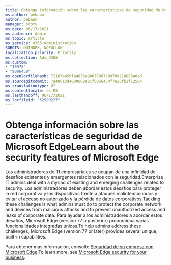 ```yaml
---
title: Obtenga información sobre las características de seguridad de Microsoft Edge
ms.author: pebaum
author: pebaum
manager: scotv
ms.date: 06/17/2021
ms.audience: Admin
ms.topic: article
ms.service: o365-administration
ROBOTS: NOINDEX, NOFOLLOW
localization_priority: Priority
ms.collection: Adm_O365
ms.custom:
- "10978"
- "9006450"
ms.openlocfilehash: 72107a456fa4856a90677867c8970d218893a0ad
ms.sourcegitcommit: 7a406a3d4680662e81f0056454f7e25fb2f52504
ms.translationtype: HT
ms.contentlocale: es-ES
ms.lasthandoff: 06/17/2021
ms.locfileid: "52990227"
---
```

# <a name="learn-about-the-security-features-of-microsoft-edge"></a><span data-ttu-id="dd627-102">Obtenga información sobre las características de seguridad de Microsoft Edge</span><span class="sxs-lookup"><span data-stu-id="dd627-102">Learn about the security features of Microsoft Edge</span></span>

<span data-ttu-id="dd627-103">Los administradores de TI empresariales se ocupan de una infinidad de desafíos existentes y emergentes relacionados con la seguridad.</span><span class="sxs-lookup"><span data-stu-id="dd627-103">Enterprise IT admins deal with a myriad of existing and emerging challenges related to security.</span></span> <span data-ttu-id="dd627-104">Los administradores deben abordar estos desafíos para proteger la red corporativa y los dispositivos frente a ataques malintencionados y evitar el acceso no autorizado y la pérdida de datos corporativos.</span><span class="sxs-lookup"><span data-stu-id="dd627-104">Tackling these challenges is what admins must do to protect the corporate network and devices from malicious attacks and to prevent unauthorized access and leaks of corporate data.</span></span> <span data-ttu-id="dd627-105">Para ayudar a los administradores a abordar estos desafíos, Microsoft Edge (versión 77 o posterior) proporciona varias funcionalidades integradas únicas.</span><span class="sxs-lookup"><span data-stu-id="dd627-105">To help admins address these challenges, Microsoft Edge (version 77 or later) provides several unique, built-in capabilities.</span></span> 

<span data-ttu-id="dd627-106">Para obtener más información, consulte [Seguridad de su empresa con Microsoft Edge](/DeployEdge/ms-edge-security-for-business).</span><span class="sxs-lookup"><span data-stu-id="dd627-106">To learn more, see [Microsoft Edge security for your business](/DeployEdge/ms-edge-security-for-business).</span></span>